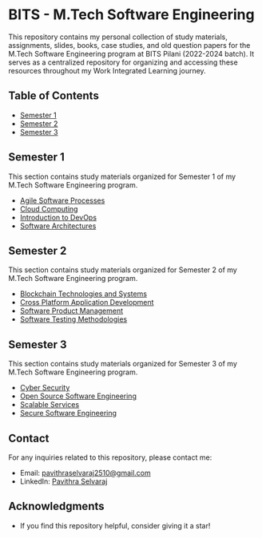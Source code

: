 # BITS - M.Tech Software Engineering

This repository contains my personal collection of study materials, assignments, slides, books, case studies, and old question papers for the M.Tech Software Engineering program at BITS Pilani (2022-2024 batch). It serves as a centralized repository for organizing and accessing these resources throughout my Work Integrated Learning journey.

## Table of Contents

- [Semester 1](#semester-1)
- [Semester 2](#semester-2)
- [Semester 3](#semester-3)

## Semester 1

This section contains study materials organized for Semester 1 of my M.Tech Software Engineering program.

- [Agile Software Processes](Semester%201/Agile%20Software%20Processes)
- [Cloud Computing](Semester%201/Cloud%20Computing)
- [Introduction to DevOps](Semester%201/Introduction%20to%20DevOps)
- [Software Architectures](Semester%201/Software%20Architectures)

## Semester 2

This section contains study materials organized for Semester 2 of my M.Tech Software Engineering program.

- [Blockchain Technologies and Systems](Semester%202/Blockchain%20Technologies%20and%20Systems)
- [Cross Platform Application Development](Semester%202/Cross%20Platform%20Application%20Development)
- [Software Product Management](Semester%202/Software%20Product%20Management)
- [Software Testing Methodologies](Semester%202/Software%20Testing%20Methodologies)

## Semester 3

This section contains study materials organized for Semester 3 of my M.Tech Software Engineering program.

- [Cyber Security](Semester%203/Cyberr%20Security)
- [Open Source Software Engineering](Semester%203/Open%20Source%20Software%20Engineering)
- [Scalable Services](Semester%203/Scalable%20Services)
- [Secure Software Engineering](Semester%203/Secure%20Software%20Engineering)

## Contact

For any inquiries related to this repository, please contact me:

- Email: pavithraselvaraj2510@gmail.com
- LinkedIn: [Pavithra Selvaraj](www.linkedin.com/in/pavithra-selvaraj-thangaraj)

## Acknowledgments

- If you find this repository helpful, consider giving it a star!